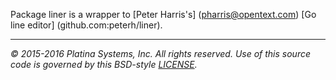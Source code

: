 Package liner is a wrapper to [Peter Harris's] (pharris@opentext.com) [Go line editor] (github.com:peterh/liner).

---

*&copy; 2015-2016 Platina Systems, Inc. All rights reserved.
Use of this source code is governed by this BSD-style [LICENSE].*

[LICENSE]: ../../../LICENSE
